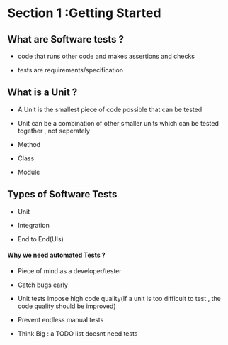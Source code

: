 # Section 1 :Getting Started

## What are Software tests ?

- code that runs other code and makes assertions and checks

- tests are requirements/specification

## What is a Unit ?

- A Unit is the smallest piece of code possible that can be tested

- Unit can be a combination of other smaller units which can be tested together , not seperately 

- Method

- Class

- Module

## Types of Software Tests

- Unit

- Integration

- End to End(UIs)

#### Why we need automated Tests ?

- Piece of mind as a developer/tester

- Catch bugs early

- Unit tests impose high code quality(If a unit is too difficult to test , the code quality should be improved)

- Prevent endless manual tests

- Think Big : a TODO list doesnt need tests 
